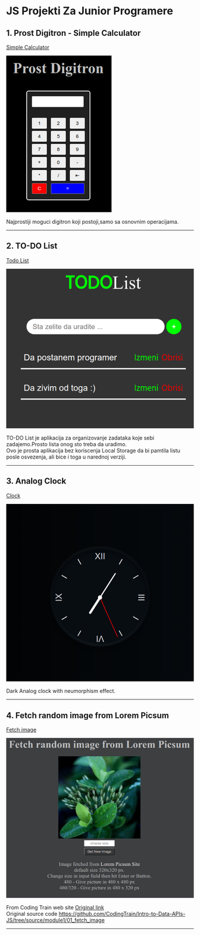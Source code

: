 # JS Projekti Za Junior Programere
## 1. Prost Digitron - Simple Calculator
[Simple Calculator](https://milan-micic.github.io/js-juniors/SimpleDigitron/simpleCalculator.html "Simple Calculator")  

[![simple calculator image][1]][2]

[1]: docs/img/SimpleCalculator.png
[2]: https://milan-micic.github.io/js-juniors/SimpleDigitron/simpleCalculator.html

Najprostiji moguci digitron koji postoji,samo sa osnovnim operacijama.  

---

## 2. TO-DO List
[Todo List](https://milan-micic.github.io/js-juniors/todoList "TODO List")  

[![todo list app image][3]][4]

[3]: docs/img/todolist.png
[4]: https://milan-micic.github.io/js-juniors/todoList  

TO-DO List je aplikacija za organizovanje zadataka koje sebi zadajemo.Prosto lista onog sto treba da uradimo.  
Ovo je prosta aplikacija bez koriscenja Local Storage da bi pamtila listu posle osvezenja, ali bice i toga u narednoj verziji.

---

## 3. Analog Clock
[Clock](https://milan-micic.github.io/js-juniors/clock)  

[![clock app image][5]][6]

[5]: docs/img/clock.png
[6]: https://milan-micic.github.io/js-juniors/clock  

Dark Analog clock with neumorphism effect.  

---

## 4. Fetch random image from Lorem Picsum

[Fetch image](https://milan-micic.github.io/js-juniors/fetchImg/)  

[![Fetch Image Picture][7]][8]  



From Coding Train web site [Original link](https://thecodingtrain.com/Courses/data-and-apis/1.1-fetch.html)  
Original source code https://github.com/CodingTrain/Intro-to-Data-APIs-JS/tree/source/module1/01_fetch_image  

[7]: docs/img/lorempicsum.png  
[8]: https://milan-micic.github.io/js-juniors/fetchImg/  

---
